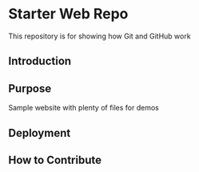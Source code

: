 # Starter Web Repo

This repository is for showing how Git and GitHub work

## Introduction 

## Purpose

Sample website with plenty of files for demos

## Deployment

## How to Contribute
